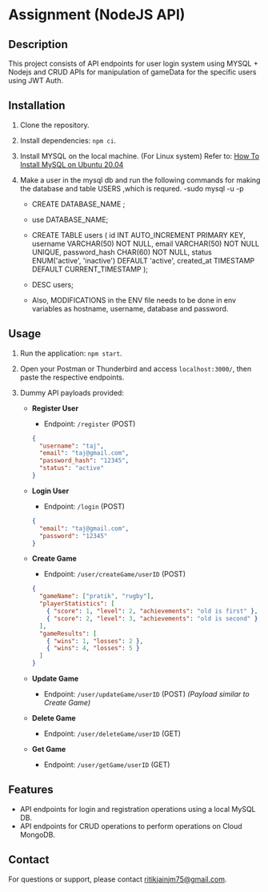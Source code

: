 # Assignment (NodeJS API)

## Description

This project consists of API endpoints for user login system using MYSQL + Nodejs and CRUD APIs for manipulation of gameData for the specific users using JWT Auth.

## Installation

1. Clone the repository.
2. Install dependencies: `npm ci`.
3. Install MYSQL on the local machine. (For Linux system)
   Refer to: [How To Install MySQL on Ubuntu 20.04](https://www.digitalocean.com/community/tutorials/how-to-install-mysql-on-ubuntu-20-04)
4. Make a user in the mysql db and run the following commands for making the database and table USERS ,which is requred.
   -sudo mysql -u <username> -p <password>

   - CREATE DATABASE_NAME ;
   - use DATABASE_NAME;
   - CREATE TABLE users (
     id INT AUTO_INCREMENT PRIMARY KEY,
     username VARCHAR(50) NOT NULL,
     email VARCHAR(50) NOT NULL UNIQUE,
     password_hash CHAR(60) NOT NULL,
     status ENUM('active', 'inactive') DEFAULT 'active',
     created_at TIMESTAMP DEFAULT CURRENT_TIMESTAMP
     );
   - DESC users;

   - Also, MODIFICATIONS in the ENV file needs to be done in env variables as hostname, username, database and password.

## Usage

1. Run the application: `npm start`.
2. Open your Postman or Thunderbird and access `localhost:3000/`, then paste the respective endpoints.
3. Dummy API payloads provided:

   - **Register User**

     - Endpoint: `/register` (POST)

     ```json
     {
       "username": "taj",
       "email": "taj@gmail.com",
       "password_hash": "12345",
       "status": "active"
     }
     ```

   - **Login User**

     - Endpoint: `/login` (POST)

     ```json
     {
       "email": "taj@gmail.com",
       "password": "12345"
     }
     ```

   - **Create Game**

     - Endpoint: `/user/createGame/userID` (POST)

     ```json
     {
       "gameName": ["pratik", "rugby"],
       "playerStatistics": [
         { "score": 1, "level": 2, "achievements": "old is first" },
         { "score": 2, "level": 3, "achievements": "old is second" }
       ],
       "gameResults": [
         { "wins": 1, "losses": 2 },
         { "wins": 4, "losses": 5 }
       ]
     }
     ```

   - **Update Game**

     - Endpoint: `/user/updateGame/userID` (POST)
       _(Payload similar to Create Game)_

   - **Delete Game**

     - Endpoint: `/user/deleteGame/userID` (GET)

   - **Get Game**
     - Endpoint: `/user/getGame/userID` (GET)

## Features

- API endpoints for login and registration operations using a local MySQL DB.
- API endpoints for CRUD operations to perform operations on Cloud MongoDB.

## Contact

For questions or support, please contact ritikjainjm75@gmail.com.
